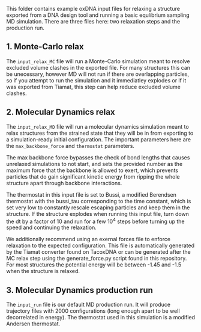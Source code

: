 This folder contains example oxDNA input files for relaxing a structure exported from a DNA design tool and running a basic equlibrium sampling MD simulation.  There are three files here: two relaxation steps and the production run.

## 1. Monte-Carlo relax
The `input_relax_MC` file will run a Monte-Carlo simulation meant to resolve excluded volume clashes in the exported file.  For many structures this can be unecessary, however MD will not run if there are overlapping particles, so if you attempt to run the simulation and it immediatley explodes or if it was exported from Tiamat, this step can help reduce excluded volume clashes.

## 2. Molecular Dynamics relax
The `input_relax_MD` file will run a molecular dynamics simulation meant to relax structures from the strained state that they will be in from exporting to a simulation-ready initial configuration.  The important parameters here are the `max_backbone_force` and `thermostat` parameters.

The max backbone force bypasses the check of bond lengths that causes unrelaxed simulations to not start, and sets the provided number as the maximum force that the backbone is allowed to exert, which prevents particles that do gain significant kinetic energy from ripping the whole structure apart through backbone interactions.

The thermostat in this input file is set to Bussi, a modified Berendsen thermostat with the bussi_tau corresponding to the time constant, which is set very low to constantly rescale escaping particles and keep them in the structure.  If the structure explodes when running this input file, turn down the dt by a factor of 10 and run for a few 10<sup>4</sup> steps before turning up the speed and continuing the relaxation.

We additionally recommend using an exernal forces file to enforce relaxation to the expected configuration.  This file is automatically generated by the Tiamat converter found on TacoxDNA or can be generated after the MC relax step using the generate_force.py script found in this repository.  For most structures the potential energy will be between -1.45 and -1.5 when the structure is relaxed.

## 3. Molecular Dynamics production run
The `input_run` file is our default MD production run.  It will produce trajectory files with 2000 configurations (long enough apart to be well decorrelated in energy).  The thermostat used in this simulation is a modified Andersen thermostat.
